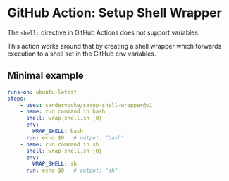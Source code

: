 # GitHub Action: Setup Shell Wrapper

The `shell:` directive in GitHub Actions does not support variables.

This action works around that by creating a shell wrapper which forwards execution to a shell set in the GitHub env variables.

## Minimal example

```yaml
runs-on: ubuntu-latest
steps:
    - uses: sandervocke/setup-shell-wrapper@v1
    - name: run command in bash
      shell: wrap-shell.sh {0}
      env:
        WRAP_SHELL: bash
      run: echo $0   # output: "bash"
    - name: run command in sh
      shell: wrap-shell.sh {0}
      env:
        WRAP_SHELL: sh
      run: echo $0   # output: "sh"
```
